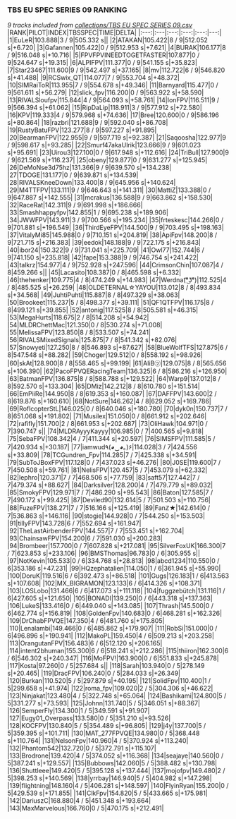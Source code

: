 ### TBS EU SPEC SERIES 09 RANKING
*9 tracks included from [collections/TBS EU SPEC SERIES 09.csv](/collections/TBS%20EU%20SPEC%20SERIES%2009.csv)*
|RANK|PILOT|INDEX|TBSSPEC|TIME|DELTA|
|:---:|:---|:---:|:---:|:---:|---:|
|1|EuLeR|103.888|3 / 9|505.332 s||
|2|ATAKAN|105.422|8 / 9|512.052 s|+6.720|
|3|Gafannen|105.422|0 / 9|512.953 s|+7.621|
|4|BURAK|106.177|8 / 9|516.048 s|+10.716|
|5|FPVFPVINEEDTOGETFASTER|107.877|0 / 9|524.647 s|+19.315|
|6|ALPIFPV|111.377|0 / 9|541.155 s|+35.823|
|7|Star23467|111.600|9 / 9|542.497 s|+37.165|
|8|mv|112.722|6 / 9|546.820 s|+41.488|
|9|RCSwix_QT|114.077|7 / 9|553.704 s|+48.372|
|10|SIMRaiToR|113.955|7 / 9|554.678 s|+49.346|
|11|Barnyard|115.477|0 / 9|561.611 s|+56.279|
|12|slick_fpv|116.200|0 / 9|563.922 s|+58.590|
|13|RIVALSloufpv|115.844|4 / 9|564.093 s|+58.761|
|14|IonFPV|116.511|9 / 9|566.394 s|+61.062|
|15|RipDaLip|118.911|3 / 9|577.912 s|+72.580|
|16|KPV|119.333|4 / 9|579.968 s|+74.636|
|17|Bree|120.600|0 / 9|586.196 s|+80.864|
|18|razbri|121.688|9 / 9|592.040 s|+86.708|
|19|RustyBatuFPV|123.277|8 / 9|597.227 s|+91.895|
|20|BearmanFPV|122.955|9 / 9|597.719 s|+92.387|
|21|Saqoosha|122.977|9 / 9|598.617 s|+93.285|
|22|Smurf47akaUlrik|123.666|9 / 9|601.023 s|+95.691|
|23|Uirou3|127.100|0 / 9|617.948 s|+112.616|
|24|TriBull|127.900|9 / 9|621.569 s|+116.237|
|25|obeny|129.877|0 / 9|631.277 s|+125.945|
|26|DeMoNse3d75hz|131.366|9 / 9|639.570 s|+134.238|
|27|TDOGE|131.177|0 / 9|639.871 s|+134.539|
|28|RIVALSKneeDown|133.400|8 / 9|645.956 s|+140.624|
|29|M4TTFPV|133.111|9 / 9|646.643 s|+141.311|
|30|MattiZ|133.388|0 / 9|647.887 s|+142.555|
|31|mcrakus|136.588|9 / 9|663.862 s|+158.530|
|32|RaceRat|142.311|9 / 9|691.998 s|+186.666|
|33|Smashhappyfpv|142.855|1 / 9|695.238 s|+189.906|
|34|JWWFPV|143.911|3 / 9|700.566 s|+195.234|
|35|frteskesc|144.266|0 / 9|701.881 s|+196.549|
|36|ThirdEyeFPV|144.500|9 / 9|703.495 s|+198.163|
|37|VitalyMi85|145.988|0 / 9|710.151 s|+204.819|
|38|ApiFpv|148.200|8 / 9|721.715 s|+216.383|
|39|eedok|148.188|9 / 9|722.175 s|+216.843|
|40|ibor24|150.322|9 / 9|731.041 s|+225.709|
|41|Owl77|152.744|6 / 9|741.150 s|+235.818|
|42|fape|153.388|9 / 9|746.754 s|+241.422|
|43|talkrz|154.977|4 / 9|752.928 s|+247.596|
|44|CrimsonChin|107.087|4 / 8|459.266 s||
|45|Lacasito|108.387|0 / 8|465.598 s|+6.332|
|46|thehenker|109.775|4 / 8|474.249 s|+14.983|
|47|Werdna(͡°͜ʖ͡°)|112.525|4 / 8|485.525 s|+26.259|
|48|OLDETERNAL☆YAYOU|113.012|8 / 8|493.834 s|+34.568|
|49|JuhtiPuhti|115.887|8 / 8|497.329 s|+38.063|
|50|Brookeet|115.237|5 / 8|498.377 s|+39.111|
|51|QF1QTFPV|116.175|8 / 8|499.121 s|+39.855|
|52|antonig|117.525|8 / 8|505.581 s|+46.315|
|53|MegaHurts|118.675|2 / 8|514.208 s|+54.942|
|54|MLDRChettMac|121.350|0 / 8|530.274 s|+71.008|
|55|MelissaFPV|123.850|8 / 8|533.507 s|+74.241|
|56|RIVALSMixedSignals|125.875|7 / 8|541.342 s|+82.076|
|57|Snowyeti|127.250|8 / 8|546.893 s|+87.627|
|58|BlueWolfTFS|127.875|6 / 8|547.548 s|+88.282|
|59|Choger|129.512|0 / 8|558.192 s|+98.926|
|60|skAt|128.900|8 / 8|558.465 s|+99.199|
|61|AliB㋡|129.075|8 / 8|565.656 s|+106.390|
|62|PacoFPVQERacingTeam|136.325|6 / 8|586.216 s|+126.950|
|63|BatmanFPV|136.875|8 / 8|588.788 s|+129.522|
|64|Warp9|137.012|8 / 8|592.570 s|+133.304|
|65|DMiz|142.212|8 / 8|610.780 s|+151.514|
|66|EmPiiRe|144.950|8 / 8|619.353 s|+160.087|
|67|DAFFPV|143.600|2 / 8|619.876 s|+160.610|
|68|NotSure|146.262|4 / 8|629.052 s|+169.786|
|69|RoflcopterStL|146.025|0 / 8|640.046 s|+180.780|
|70|dyk0n|150.737|7 / 8|651.068 s|+191.802|
|71|Musilex|151.050|0 / 8|661.912 s|+202.646|
|72|rafifly|151.700|2 / 8|661.953 s|+202.687|
|73|OliHawk|104.971|0 / 7|390.747 s||
|74|MLDRAyyyKayyy|106.985|0 / 7|400.565 s|+9.818|
|75|SebaFPV|108.342|4 / 7|411.344 s|+20.597|
|76|SIMSFPV|111.585|5 / 7|420.934 s|+30.187|
|77|iamwud٩(◕‿◕｡)۶|114.028|3 / 7|424.556 s|+33.809|
|78|TCGundren_Fpv|114.285|7 / 7|425.338 s|+34.591|
|79|SubToJBoxFPV|117.128|0 / 7|437.023 s|+46.276|
|80|J0SE|119.600|7 / 7|450.508 s|+59.761|
|81|NelisFPV|120.457|5 / 7|453.079 s|+62.332|
|82|lephro|120.371|7 / 7|468.506 s|+77.759|
|83|saft57|127.442|7 / 7|479.374 s|+88.627|
|84|Darksilver|128.200|4 / 7|479.779 s|+89.032|
|85|SmokyFPV|129.971|7 / 7|486.290 s|+95.543|
|86|Baton|127.585|7 / 7|490.172 s|+99.425|
|87|Deviled90|132.614|5 / 7|501.503 s|+110.756|
|88|FuzeFPV|138.271|7 / 7|516.166 s|+125.419|
|89|Fanℤ★|142.614|0 / 7|536.863 s|+146.116|
|90|stogie|144.928|0 / 7|544.250 s|+153.503|
|91|tillyFPV|143.728|6 / 7|552.694 s|+161.947|
|92|TheLastAirbenderFPV|144.557|7 / 7|553.451 s|+162.704|
|93|ChainsawFPV|154.200|6 / 7|591.030 s|+200.283|
|94|Brombeer|157.700|0 / 7|607.828 s|+217.081|
|95|SilverFoxUK|166.300|7 / 7|623.853 s|+233.106|
|96|BMSThomas|96.783|0 / 6|305.955 s||
|97|NotKevin|105.533|0 / 6|334.768 s|+28.813|
|98|abcd1234|110.550|0 / 6|353.186 s|+47.231|
|99|HQzephatalien|114.050|1 / 6|361.945 s|+55.990|
|100|DoruK|119.516|6 / 6|392.473 s|+86.518|
|101|Gugs|126.183|1 / 6|413.563 s|+107.608|
|102|MX_BIGRAMON|123.133|6 / 6|414.326 s|+108.371|
|103|LOSLobo|131.466|6 / 6|417.073 s|+111.118|
|104|fuggzebütch|131.116|1 / 6|427.605 s|+121.650|
|105|BONADI|139.250|0 / 6|443.318 s|+137.363|
|106|LukeS|133.416|0 / 6|449.040 s|+143.085|
|107|Thrash|145.500|0 / 6|462.774 s|+156.819|
|108|GoldenFpv|140.683|0 / 6|468.281 s|+162.326|
|109|DrChabFPVQE|147.350|4 / 6|481.760 s|+175.805|
|110|Lenalambi|149.466|0 / 6|485.862 s|+179.907|
|111|RobSi|151.000|0 / 6|496.896 s|+190.941|
|112|MakoPL|159.450|4 / 6|509.213 s|+203.258|
|113|OrangutanFPV|156.483|6 / 6|512.120 s|+206.165|
|114|intent2bhuman|155.300|6 / 6|518.241 s|+212.286|
|115|thiiron|162.300|6 / 6|546.302 s|+240.347|
|116|MoFPV!|163.900|0 / 6|551.833 s|+245.878|
|117|Kosta|97.260|0 / 5|257.684 s||
|118|Sarah|103.940|0 / 5|278.149 s|+20.465|
|119|DracFPV|106.240|0 / 5|284.033 s|+26.349|
|120|Burkan|110.520|5 / 5|297.879 s|+40.195|
|121|SolidFpv|110.400|1 / 5|299.658 s|+41.974|
|122|roma_fpv|109.020|2 / 5|304.306 s|+46.622|
|123|Ninjakat|123.480|4 / 5|322.748 s|+65.064|
|124|Bashikami|124.800|5 / 5|331.277 s|+73.593|
|125|Johnn|131.740|5 / 5|346.051 s|+88.367|
|126|SemperFly|134.300|1 / 5|349.591 s|+91.907|
|127|Eugy01_Overpass|133.580|0 / 5|351.210 s|+93.526|
|128|KOCFPV|130.840|5 / 5|354.489 s|+96.805|
|129|j4y|137.700|5 / 5|359.395 s|+101.711|
|130|MAT_277FPVQE|134.980|0 / 5|368.448 s|+110.764|
|131|NelsonFpv|140.960|4 / 5|370.924 s|+113.240|
|132|Phantom542|132.720|0 / 5|372.791 s|+115.107|
|133|Brodrone|139.420|4 / 5|374.052 s|+116.368|
|134|seajaye|140.560|0 / 5|387.241 s|+129.557|
|135|Bubbows|142.060|5 / 5|388.482 s|+130.798|
|136|Shuttleee|149.420|5 / 5|395.128 s|+137.444|
|137|mojofpv|149.480|2 / 5|398.253 s|+140.569|
|138|yrrbay|146.940|5 / 5|404.982 s|+147.298|
|139|flightning|148.160|4 / 5|406.281 s|+148.597|
|140|FlyinRyan|155.200|0 / 5|429.539 s|+171.855|
|141|ClkFpv|154.820|5 / 5|433.665 s|+175.981|
|142|DariuszC|168.880|4 / 5|451.348 s|+193.664|
|143|MaxMarvelous|166.760|0 / 5|470.175 s|+212.491|
